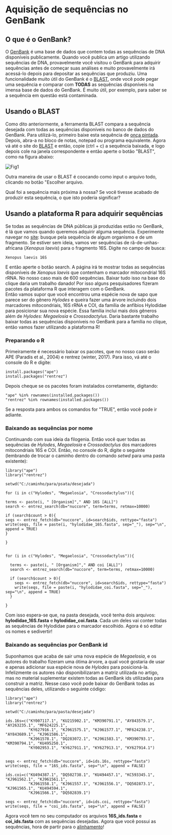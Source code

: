 # Aquisição de sequências no GenBank
## O que é o GenBank?

O [GenBank](www.ncbi.nlm.nih.gov/genbank/) é uma base de dados que contem todas as sequências de DNA disponíveis publicamente. Quando você publica um artigo utilizando sequências de DNA, provavelmente você visitou o GenBank para adquirir sequências antes de começar suas análises e muito provavelmente irá acessá-lo depois para depositar as sequências que produziu. Uma funcionalidade muito útil do GenBank é o [BLAST](https://blast.ncbi.nlm.nih.gov/Blast.cgi?PROGRAM=blastn&PAGE_TYPE=BlastSearch&LINK_LOC=blasthome), onde você pode pegar uma sequência e comparar com **TODAS** as sequências disponíveis na imensa base de dados do GenBank. É muito útil, por exemplo, para saber se a sequência em questão está contaminada.

## Usando o BLAST

Como dito anteriormente, a ferramenta BLAST compara a sequência desejada com todas as sequências disponíveis no banco de dados do GenBank. Para utilizá-lo, primeiro baixe esta sequência de <a href="sequencias/panthera_onca.fas" download="panthera_onca.fas">onça pintada</a>. Depois, abra-a no bloco de notas, notepad ou programa equivalente. Agora vá até o site do [BLAST](https://blast.ncbi.nlm.nih.gov/Blast.cgi?PROGRAM=blastn&PAGE_TYPE=BlastSearch&LINK_LOC=blasthome) e então, copie (ctrl + c) a sequência baixada, e logo depois cole na janela correspondente e então aperte o botão "BLAST", como na figura abaixo:

![Fig1](https://github.com/pedrotaucce/filogenia/blob/master/figures/fig_01_gb.png?raw=true)

Outra maneira de usar o BLAST é coocando como input o arquivo todo, clicando no botão "Escolher arquivo.

Qual foi a sequência mais próxima à nossa? Se você tivesse acabado de produzir esta sequência, o que isto poderia significar?

## Usando a plataforma R para adquirir sequências

Se todas as sequências de DNA públicas já produzidas estão no GenBank, é lá que vamos quando queremos adquirir alguma sequência. Experimente navegar no [site](www.ncbi.nlm.nih.gov/genbank/): busque pela sequência de algum organismo e de um fragmento. Se estiver sem ideia, vamos ver sequências de rã-de-unhas-africana (*Xenopus laevis*) para o fragmento 16S. Digite no campo de busca:
```
Xenopus laevis 16S
```

E então aperte o botão search. A página irá te mostrar todas as sequências disponíveis de *Xenopus laevis* que contenham o marcador mitocondrial 16S rRNA. No nosso caso mais de 600 sequências. Baixar tudo isso na base do clique daria um trabalho danado! Por isso alguns pesquisadores fizeram pacotes da plataforma R que interagem com o GenBank.<br>
Então vamos supor que você encontrou uma espécie nova de sapo que parece ser do gênero *Hylodes* e queira fazer uma árvore incluindo dois marcadores mitocondriais, 16S rRNA e COI, da família de anfíbios Hylodidae para posicionar sua nova espécie. Essa família inclui mais dois gêneros além de *Hylodes*: *Megaelosia* e *Crossodactylus*. Daria bastante trabalho baixar todas as sequências disponíveis no GenBank para a família no clique, então vamos fazer utilizando a plataforma R!

### Preparando o R

Primeiramente é necessário baixar os pacotes, que no nosso caso serão APE (Paradis et al., 2004) e rentrez (winter, 2017). Para isso, vá até o console do R e digite:
```
install.packages("ape")
install.packages("rentrez")
```
Depois cheque se os pacotes foram instalados corretamente, digitando:
```
"ape" %in% rownames(installed.packages())
"rentrez" %in% rownames(installed.packages())
```
Se a resposta para ambos os comandos for "TRUE", então você pode ir adiante.

### Baixando as sequências por nome

Continuando com sua ideia da filogenia. Então você quer todas as sequências de *Hylodes*, *Megaelosia* e *Crossodactylus* dos marcadores mitocondriais 16S e COI. Então, no console do R, digite o seguinte (lembrando de trocar o caminho dentro do comando *setwd* para uma pasta existente):
```
library("ape")
library("rentrez")

setwd("C:/caminho/para/psata/desejada")

for (i in c("Hylodes", "Megaelosia", "Crossodactylus")){

terms <- paste(i, " [Organism]"," AND 16S [ALL]")
search <- entrez_search(db="nuccore", term=terms, retmax=10000)

if (search$count > 0){
seqs <- entrez_fetch(db="nuccore", id=search$ids, rettype="fasta")
write(seqs, file = paste(i, "hylodidae_16S.fasta", sep="_"), sep="\n", append = TRUE)
}

}


for (i in c("Hylodes", "Megaelosia", "Crossodactylus")){
  
  terms <- paste(i, " [Organism]"," AND coi [ALL]")
  search <- entrez_search(db="nuccore", term=terms, retmax=10000)
  
  if (search$count > 0){
    seqs <- entrez_fetch(db="nuccore", id=search$ids, rettype="fasta")
    write(seqs, file = paste(i, "hylodidae_coi.fasta", sep="_"), sep="\n", append = TRUE)
  }
  
}
```
Com isso espera-se que, na pasta desejada, você tenha dois arquivos: **hylodidae_16S.fasta** e **hylodidae_coi.fasta**. Cada um deles vai conter todas as sequências de Hylodidae para o marcador escolhido. Agora é só editar os nomes e sedivertir!

### Baixando as sequências por GenBank id

Suponhamos que acaba de sair uma nova espécie de *Megaelosia*, e os autores do trabalho fizeram uma ótima árvore, a qual você gostaria de usar e apenas adicionar sua espécie nova de *Hylodes* para posicioná-la. Infelizmente os autores não disponibilizaram a matriz utilizada no artigo, mas no material suplementar existem todas as GenBank ids utilizadas para construir a matriz. Nesse caso você pode baixar do GenBank todas as sequências deles, utilizando o seguinte código:
```
library("ape")
library("rentrez")

setwd("C:/caminho/para/pasta/desejada")

ids.16s=c("KY007117.1", "KU215902.1", "KM390791.1", "AY843579.1", "AY263235.1", "MF624225.1",
          "KY627916.1", "KJ961575.1", "KJ961577.1", "MF624238.1", "AY843689.1", "KJ961586.1",
          "KJ961578.1", "DQ283072.1", "KJ961583.1", "KM390793.1", "KM390794.1", "KU495250.1",
          "KY002953.1", "KY627911.1", "KY627913.1", "KY627914.1")


seqs <- entrez_fetch(db="nuccore", id=ids.16s, rettype="fasta")
write(seqs, file = "16S_ids.fasta", sep="\n", append = FALSE)

ids.coi=c("KU494387.1", "DQ502738.1", "KU494457.1", "KC593345.1", "KJ961562.1", "KJ961561.1",
          "KJ961558.1", "KJ961557.1", "KJ961556.1", "DQ502873.1", "KJ961565.1", "KU494594.1",
          "KJ961566.1", "DQ502839.1")

seqs <- entrez_fetch(db="nuccore", id=ids.coi, rettype="fasta")
write(seqs, file = "coi_ids.fasta", sep="\n", append = FALSE)
```

Agora você tem no seu computador os arquivos **16S_ids.fasta** e **coi_ids.fasta** com as sequências desejadas. Agora que você possui as sequências, hora de partir para o [alinhamento](https://pedrotaucce.github.io/filogenia/alinhamento/)!




